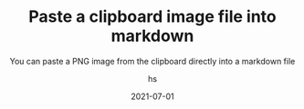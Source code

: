 ---
date: 2021-07-01
title: Paste a clipboard image file into markdown 
technologies: [java]
topics: [editing]
author: hs
subtitle: You can paste a PNG image from the clipboard directly into a markdown file
thumbnail: ./thumbnail.png
cardThumbnail: ./card.png
shortVideo:
  poster: ./tip.png
  url: https://youtu.be/2TxKxwKD_z0 
leadin: |
  When you paste an image from the clipboard into a markdown file, IntelliJ IDEA will add the PNG to the project and provide the syntax in the markdown for the image. 
 
---